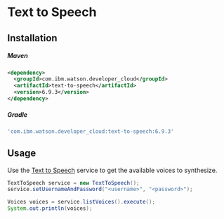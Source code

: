 # Text to Speech

## Installation

##### Maven
```xml
<dependency>
  <groupId>com.ibm.watson.developer_cloud</groupId>
  <artifactId>text-to-speech</artifactId>
  <version>6.9.3</version>
</dependency>
```

##### Gradle
```gradle
'com.ibm.watson.developer_cloud:text-to-speech:6.9.3'
```

## Usage
Use the [Text to Speech][text_to_speech] service to get the available voices to synthesize.

```java
TextToSpeech service = new TextToSpeech();
service.setUsernameAndPassword("<username>", "<password>");

Voices voices = service.listVoices().execute();
System.out.println(voices);
```

[text_to_speech]: https://console.bluemix.net/docs/services/text-to-speech/index.html
